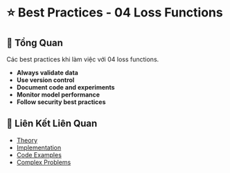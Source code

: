 # ⭐ Best Practices - 04 Loss Functions

## 🎯 Tổng Quan

Các best practices khi làm việc với 04 loss functions.

- **Always validate data**
- **Use version control**
- **Document code and experiments**
- **Monitor model performance**
- **Follow security best practices**

## 🔗 Liên Kết Liên Quan

- [Theory](./THEORY_04_loss_functions.md)
- [Implementation](./IMPLEMENTATION_04_loss_functions.md)
- [Code Examples](./CODE_EXAMPLES_04_loss_functions.md)
- [Complex Problems](./COMPLEX_PROBLEMS.md)
